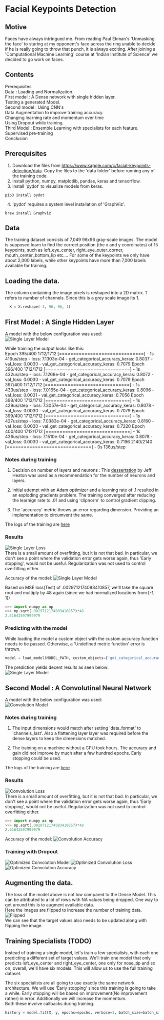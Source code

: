 [//]: # (Image References)
[single layer loss image]: ./results/losses/single_hidden_layer.png "Single Layer Loss"
[single layer model image]: ./results/models/single_hidden_layer.png "Single Layer Model"
[single layer accuracy image]: ./results/accuracy/single_hidden_layer.png "Single Layer Model"
[single layer prediction image]: ./results/predictions/single_hidden_layer.png "Single Layer Model"
[convolution loss image]: ./results/losses/convolution.png "Convolution Loss"
[convolution model image]: ./results/models/convolution_layer.png "Convolution Model"
[convolution accuracy image]: ./results/accuracy/convolution.png "Convolution Accuracy"
[optimized convolution loss image]: ./results/losses/convolution_optimized.png "Optimized Convolution Loss"
[optimized convolution model image]: ./results/models/optimized_convolution_layer.png "Optimized Convolution Model"
[optimized convolution accuracy image]: ./results/accuracy/optimized_convolution.png "Optimized Convolution Accuracy"
[flipped]: ./results/other/flip_without_adjust.png "Flipped"
# Facial Keypoints Detection

## Motive
Faces have always intringued me. From reading Paul Ekman's 'Unmasking the face' to staring at my opponent's face across the ring unable to decide if he is really going to throw that punch, it is always exciting. After joining a 'Computational Machine Learning' course at 
'Indian Institute of Science' we decided to go work on faces.

## Contents
Prerequisites   
Data : Loading and Normalization.   
First model : A Dense network with single hidden layer.   
Testing a generated Model.   
Second model : Using CNN's   
Data Augmentation to improve training accuracy.   
Changing learning rate and momentum over time   
Using Dropout while training.   
Third Model : Ensemble Learning with specialists for each feature.   
Supervised pre-training   
Conclusion   

## Prerequisites
1. Download the files from https://www.kaggle.com/c/facial-keypoints-detection/data. Copy the files to the 'data folder' before running any of the training code.   
2. Install python, numpy, matplotlib, pandas, keras and tensorflow.
3. Install 'pydot' to visualize models from keras.
```
pip3 install pydot
```
4. 'pydot' requires a system level installation of 'GraphViz'.
```
brew install Graphviz
```

## Data

The training dataset consists of 7,049 96x96 gray-scale images. The model is supposed learn to find the correct position (the x and y coordinates) of 15 keypoints, such as left_eye_center, right_eye_outer_corner, mouth_center_bottom_lip etc....
For some of the keypoints we only have about 2,000 labels, while other keypoints have more than 7,000 labels available for training.

## Loading the data.
The column containing the image pixels is reshaped into a 2D matrix. 1 refers to number of channels. Since this is a grey scale image its 1.

```python
  X = X.reshape(-1, 96, 96, 1)
```

## First Model : A Single Hidden Layer
A model with the below configuration was used:   
![Single Layer Model][single layer model image]

While training the output looks like this:   
Epoch 395/400
1712/1712 [==============================] - 1s 416us/step - loss: 7.1303e-04 - get_categorical_accuracy_keras: 0.8037 - val_loss: 0.0030 - val_get_categorical_accuracy_keras: 0.7079
Epoch 396/400
1712/1712 [==============================] - 1s 432us/step - loss: 7.1268e-04 - get_categorical_accuracy_keras: 0.8072 - val_loss: 0.0030 - val_get_categorical_accuracy_keras: 0.7079
Epoch 397/400
1712/1712 [==============================] - 1s 433us/step - loss: 7.0165e-04 - get_categorical_accuracy_keras: 0.8096 - val_loss: 0.0031 - val_get_categorical_accuracy_keras: 0.7056
Epoch 398/400
1712/1712 [==============================] - 1s 429us/step - loss: 7.3057e-04 - get_categorical_accuracy_keras: 0.8078 - val_loss: 0.0030 - val_get_categorical_accuracy_keras: 0.7079
Epoch 399/400
1712/1712 [==============================] - 1s 427us/step - loss: 7.0383e-04 - get_categorical_accuracy_keras: 0.8160 - val_loss: 0.0030 - val_get_categorical_accuracy_keras: 0.7220
Epoch 400/400
1712/1712 [==============================] - 1s 436us/step - loss: 7.1510e-04 - get_categorical_accuracy_keras: 0.8078 - val_loss: 0.0030 - val_get_categorical_accuracy_keras: 0.7196
2140/2140 [==============================] - 0s 136us/step

### Notes during training
1. Decision on number of layers and neurons : This [dessertation](https://www.heatonresearch.com/2017/06/01/hidden-layers.html) by Jeff Heaton  was used as a recommendation for the number of neurons and layers.

2. Initial attempt with an Adam optimizer and a learning rate of .1 resulted in an exploding gradients problem. The training converged after reducing the learnign rate to .01 and using 'clipnorm' to control gradient clipping.

3. The 'accuracy' metric throws an error regarding dimension. Providing an implementation to circumvent the same.


The logs of the training are [here](./results/losses/single_hidden_layer.csv)

### Results
![Single Layer Loss][single layer loss image]   
There is a small amount of overfitting, but it is not that bad. In particular, we don't see a point where the validation error gets worse again, thus 'Early stopping', would not be useful. Regularization was not used to control overfitting either.

Accuracy of the model:
![Single Layer Model][single layer accuracy image]   

 Based on MSE loss(Test) of .0029712174083410857, we'll take the square root and multiply by 48 again (since we had normalized locations from [-1, 1])
```python
>>> import numpy as np
>>> np.sqrt(.0029712174083410857)*48
2.61642597999979
```

### Predicting with the model

While loading the model a custom object with the custom accuracy function needs to be passed. Otherwise, a 'Undefined metric function' error is thrown.
```python
model = load_model(MODEL_PATH, custom_objects={'get_categorical_accuracy_keras': get_categorical_accuracy_keras})
```

The prediction yields decent results as seen below:   
![Single Layer Model][single layer prediction image]  

## Second Model : A Convolutinal Neural Network
A model with the below configuration was used:   
![Convolution Model][convolution model image]

### Notes during training
1. The input dimensions would match after setting 'data_format' to 'channels_last'. Also a flattening layer layer was required before the dense layers to keep the dimensions matched.

2. The training on a machine without a GPU took hours. The accuracy and gain did not improve by much after a few hundred epochs. Early stopping could be used.

The logs of the training are [here](./results/losses/convolution_layer.csv)

### Results
![Convolution Loss][convolution loss image]   
There is a small amount of overfitting, but it is not that bad. In particular, we don't see a point where the validation error gets worse again, thus 'Early stopping', would not be useful. Regularization was not used to control overfitting either.

```python
>>> import numpy as np
>>> np.sqrt(.0029712174083410857)*48
2.61642597999979
```

Accuracy of the model:
![Convolution Accuracy][convolution accuracy image]   

### Training with Dropout
![Optimized Convolution Model][optimized convolution model image]
![Optimized Convolution Loss][optimized convolution loss image]  
![Optimized Convolution Accuracy][optimized convolution accuracy image]   
 

## Augmenting the data.
The loss of the model above is not low compared to the Dense Model. This can be attributed to a lot of rows with NA values being dropped. One way to get around this is to augment available data.  
Here the images are flipped to increase the number of training data.      
![Flipped][flipped]   
We can see that the target values also needs to be updated along with flipping the image.

## Training Specialists (TODO)
Instead of training a single model, let's train a few specialists, with each one predicting a different set of target values. We'll train one model that only predicts left_eye_center and right_eye_center, one only for nose_tip and so on; overall, we'll have six models. This will allow us to use the full training dataset.

The six specialists are all going to use exactly the same network architecture. We will use 'Early stopping' since this training is going to take a while. Early stopping will be based on improvement(No improvement rather) in error. Additionally we will  increase the momentum.   
Both these involve callbacks during training.
```python
history = model.fit(X, y, epochs=epochs, verbose=1, batch_size=batch_size, validation_split=.2, shuffle=True, callbacks=[csv_logger, checkpointer, update_momentum, early_stopping])
```

